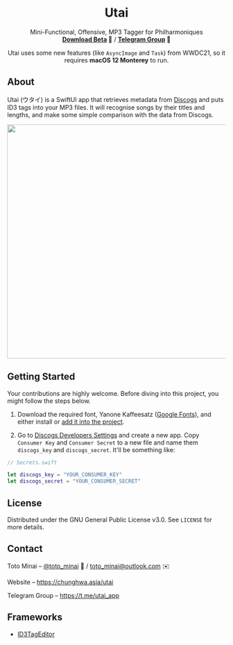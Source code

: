 <div align="center">
<h1>Utai</h1>
<p>Mini-Functional, Offensive, MP3 Tagger for Philharmoniques<br />
<b><a href="https://github.com/toto-minai/Utai/releases/download/v0.1_3/Utai.app.zip">Download Beta</a> 🙋</b> / 
<b><a href="https://t.me/utai_app">Telegram Group</a> 🧸</b></p>
<p>Utai uses some new features (like <code>AsyncImage</code> and <code>Task</code>) from WWDC21, so it requires 
<b>macOS 12 Monterey</b> to run.</p>
</div>

## About

Utai (ウタイ) is a SwiftUI app that retrieves metadata from [Discogs](https://discogs.com) and puts ID3 tags into your MP3 files. 
It will recognise songs by their titles and lengths, and make some simple comparison with the data from Discogs.

<p align="center">
<img src="https://github.com/toto-minai/chunghwa.asia/raw/main/utai/img/screenshot-for-github.png" width="540px" />
</p>

## Getting Started

Your contributions are highly welcome. Before diving into this project, you might follow the steps below.

1. Download the required font, Yanone Kaffeesatz ([Google Fonts](https://fonts.google.com/specimen/Yanone+Kaffeesatz)), and
either install or [add it into the project](https://stackoverflow.com/a/57412354/7337835).

2. Go to [Discogs Developers Settings](https://www.discogs.com/settings/developers) and create a new app. Copy 
`Consumer Key` and `Consumer Secret` to a new file and name them `discogs_key` and `discogs_secret`. It'll be something like:

```swift
// Secrets.swift

let discogs_key = "YOUR_CONSUMER_KEY"
let discogs_secret = "YOUR_CONSUMER_SECRET"

```

## License

Distributed under the GNU General Public License v3.0. See `LICENSE` for more details.

## Contact

Toto Minai – [@toto_minai](https://twitter.com/toto_minai) 🍒 / [toto_minai@outlook.com](mailto:toto_minai@outlook.com) ✉️

Website – <https://chunghwa.asia/utai>

Telegram Group – <https://t.me/utai_app>

## Frameworks

- [ID3TagEditor](https://github.com/chicio/ID3TagEditor)
